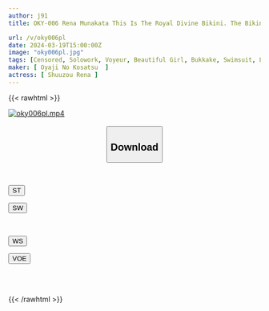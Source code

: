 ```yaml
---
author: j91
title: OKY-006 Rena Munakata This Is The Royal Divine Bikini. The Bikini That Has Hidden The Private Parts Of Many Girls From Showa Idols, Campaign Gals, And Reiwa Gravure Idols Is Licked In Super Close-up Shots Of The Big Breasts, Beautiful Breasts, Shaved Pussy, Hairy Hair, Defenseless Armpits And Hair. Absolutely Take It Off. AV With No Bulges And Bulges Because It's Completely Clothed

url: /v/oky006pl
date: 2024-03-19T15:00:00Z
image: "oky006pl.jpg"
tags: [Censored, Solowork, Voyeur, Beautiful Girl, Bukkake, Swimsuit, Lotion, Close Up	]
maker: [ Oyaji No Kosatsu  ]
actress: [ Shuuzou Rena ]
---
```



{{< rawhtml >}}

<div class="video" data-videoid="ogY2Jp9wxWfdyD">
    <a href="javascript:;">
        <img src="/v/oky006pl/oky006pl.jpg" width="WIDTH" height="HEIGHT" alt="oky006pl.mp4" loading="lazy">
    </a>
</div>

<script type="text/javascript" src="https://j91.asia/asset/on-demand-st.js"></script>

<br>
  <link rel="stylesheet" href="https://j91.asia/asset/bs5.css">
  
  <center>
  <button class="btn btn-primary" type="button" data-bs-toggle="collapse" data-bs-target=".multi-collapse" aria-expanded="false" aria-controls="multiCollapseExample1 multiCollapseExample2"><h2>Download</h2></button></center>
</p>
<div class="row">
  <div class="col">
    <div class="collapse multi-collapse" id="multiCollapseExample1">
      <div class="card card-body">
	      	      <br>
<div class="buttons">  
<p><a href="https://streamtape.to/v/ogY2Jp9wxWfdyD" target="_blank"><button class="btn-hover color-3"><i class="fa fa-download"></i> ST</button></a></p>
<p><a href="https://asnwish.com/dwrssw8shvxd" target="_blank"><button class="btn-hover color-2"><i class="fa fa-download"></i> SW</button></a></p></div>
    </div>
  </div>
</div>
  <div class="col">
    <div class="collapse multi-collapse" id="multiCollapseExample2">
      <div class="card card-body">
	      <br>
<div class="buttons">
<p><a href="https://wolfstream.tv/mcj6n04xfgne"><button class="btn-hover color-9"><i class="fa fa-download"></i> WS</button></a></p>
<p><a href="https://voe.sx/n34cal4ubrga"><button class="btn-hover color-8"><i class="fa fa-download"></i> VOE</button></a></p></div>
<br><br>
      </div>
    </div>
  </div>
</div>

{{< /rawhtml >}}